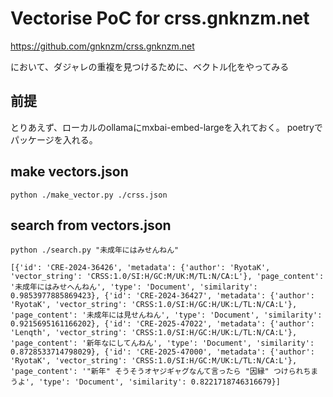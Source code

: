# Vectorise PoC for crss.gnknzm.net

https://github.com/gnknzm/crss.gnknzm.net

において、ダジャレの重複を見つけるために、ベクトル化をやってみる

## 前提

とりあえず、ローカルのollamaにmxbai-embed-largeを入れておく。
poetryでパッケージを入れる。

## make vectors.json

```
python ./make_vector.py ./crss.json
```

## search from vectors.json

```
python ./search.py "未成年にはみせんねん"
```

```
[{'id': 'CRE-2024-36426', 'metadata': {'author': 'RyotaK', 'vector_string': 'CRSS:1.0/SI:H/GC:M/UK:M/TL:N/CA:L'}, 'page_content': '未成年にはみせへんねん', 'type': 'Document', 'similarity': 0.9853977885869423}, {'id': 'CRE-2024-36427', 'metadata': {'author': 'RyotaK', 'vector_string': 'CRSS:1.0/SI:H/GC:H/UK:L/TL:N/CA:L'}, 'page_content': '未成年には見せんねん', 'type': 'Document', 'similarity': 0.9215695161166202}, {'id': 'CRE-2025-47022', 'metadata': {'author': 'Lenqth', 'vector_string': 'CRSS:1.0/SI:H/GC:H/UK:L/TL:N/CA:L'}, 'page_content': '新年なにしてんねん', 'type': 'Document', 'similarity': 0.8728533714798029}, {'id': 'CRE-2025-47000', 'metadata': {'author': 'RyotaK', 'vector_string': 'CRSS:1.0/SI:H/GC:M/UK:L/TL:N/CA:L'}, 'page_content': '"新年" そうそうオヤジギャグなんて言ったら "因縁" つけられちまうよ', 'type': 'Document', 'similarity': 0.8221718746316679}]

```
